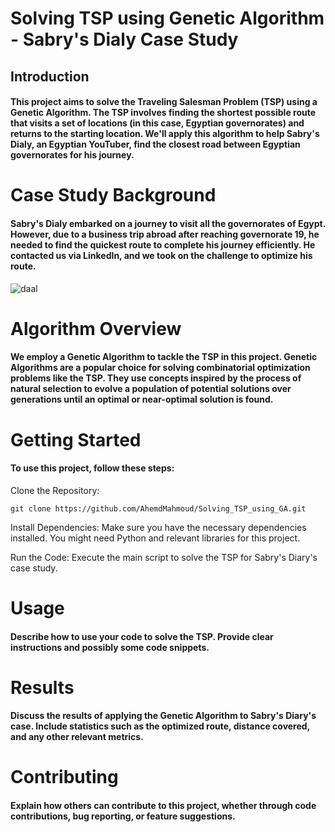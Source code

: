 # Solving TSP using Genetic Algorithm - Sabry's Dialy Case Study
## Introduction
#### This project aims to solve the Traveling Salesman Problem (TSP) using a Genetic Algorithm. The TSP involves finding the shortest possible route that visits a set of locations (in this case, Egyptian governorates) and returns to the starting location. We'll apply this algorithm to help Sabry's Dialy, an Egyptian YouTuber, find the closest road between Egyptian governorates for his journey.

# Case Study Background
#### Sabry's Dialy embarked on a journey to visit all the governorates of Egypt. However, due to a business trip abroad after reaching governorate 19, he needed to find the quickest route to complete his journey efficiently. He contacted us via LinkedIn, and we took on the challenge to optimize his route.

![daal](https://github.com/AhemdMahmoud/Play-with-web-scraping/assets/109467491/7a0b07c5-21ca-4916-ab54-148f5f8d88bd)


# Algorithm Overview
#### We employ a Genetic Algorithm to tackle the TSP in this project. Genetic Algorithms are a popular choice for solving combinatorial optimization problems like the TSP. They use concepts inspired by the process of natural selection to evolve a population of potential solutions over generations until an optimal or near-optimal solution is found.

# Getting Started
#### To use this project, follow these steps:

Clone the Repository:
~~~
git clone https://github.com/AhemdMahmoud/Solving_TSP_using_GA.git
~~~
Install Dependencies: Make sure you have the necessary dependencies installed. You might need Python and relevant libraries for this project.

Run the Code: Execute the main script to solve the TSP for Sabry's Diary's case study.

# Usage
#### Describe how to use your code to solve the TSP. Provide clear instructions and possibly some code snippets.

# Results
#### Discuss the results of applying the Genetic Algorithm to Sabry's Diary's case. Include statistics such as the optimized route, distance covered, and any other relevant metrics.

# Contributing
#### Explain how others can contribute to this project, whether through code contributions, bug reporting, or feature suggestions.
